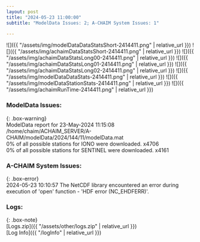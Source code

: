 ```yaml
---
layout: post
title: "2024-05-23 11:00:00"
subtitle: "ModelData Issues: 2; A-CHAIM System Issues: 1"

---
```


![]({{ "/assets/img/modelDataDataStatsShort-2414411.png" | relative_url }})
![]({{ "/assets/img/achaimDataStatsShort-2414411.png" | relative_url }})
![]({{ "/assets/img/achaimDataStatsLong00-2414411.png" | relative_url }})
![]({{ "/assets/img/achaimDataStatsLong01-2414411.png" | relative_url }})
![]({{ "/assets/img/achaimDataStatsLong02-2414411.png" | relative_url }})
![]({{ "/assets/img/modelDataDataStats-2414411.png" | relative_url }})
![]({{ "/assets/img/modelDataStationStats-2414411.png" | relative_url }})
![]({{ "/assets/img/achaimRunTime-2414411.png" | relative_url }})


### ModelData Issues:  
  
{: .box-warning}  
 ModelData report for 23-May-2024 11:15:08   
 /home/chaim/ACHAIM_SERVER/A-CHAIM/modelData/2024/144/11/modelData.mat   
 0% of all possible stations for IONO were downloaded. x4706   
 0% of all possible stations for SENTINEL were downloaded. x4161   
  
### A-CHAIM System Issues:  
  
{: .box-error}  
2024-05-23 10:10:57 The NetCDF library encountered an error during execution of 'open' function - 'HDF error (NC_EHDFERR)'.  

### Logs:  
  
{: .box-note}  
[Logs.zip]({{ "/assets/other/logs.zip" | relative_url }})  
[Log Info]({{ "/logInfo" | relative_url }})  
